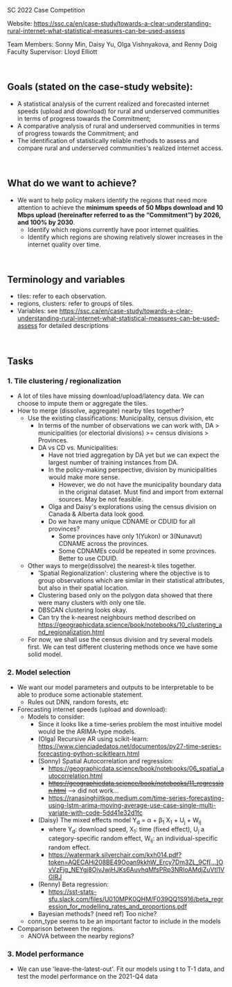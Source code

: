 SC 2022 Case Competition

Website: https://ssc.ca/en/case-study/towards-a-clear-understanding-rural-internet-what-statistical-measures-can-be-used-assess

Team Members: Sonny Min, Daisy Yu, Olga Vishnyakova, and Renny Doig  
Faculty Supervisor: Lloyd Elliott  

<br />


## Goals (stated on the case-study website):
* A statistical analysis of the current realized and forecasted internet speeds (upload and download) for rural and underserved communities in terms of progress towards the Commitment;
* A comparative analysis of rural and underserved communities in terms of progress towards the Commitment; and
* The identification of statistically reliable methods to assess and compare rural and underserved communities's realized internet access.

<br />


## What do we want to achieve?
* We want to help policy makers identify the regions that need more attention to achieve the **minimum speeds of 50 Mbps download and 10 Mbps upload (hereinafter referred to as the “Commitment”) by 2026, and 100% by 2030**. 
  * Identify which regions currently have poor internet qualities.
  * Identify which regions are showing relatively slower increases in the internet quality over time.

<br />

## Terminology and variables
* tiles: refer to each observation.
* regions, clusters: refer to groups of tiles.
* Variables: see https://ssc.ca/en/case-study/towards-a-clear-understanding-rural-internet-what-statistical-measures-can-be-used-assess for detailed descriptions
    
<br />


## Tasks

### 1. Tile clustering / regionalization
* A lot of tiles have missing download/upload/latency data. We can choose to impute them or aggregate the tiles.
* How to merge (dissolve, aggregate) nearby tiles together?
  * Use the existing classifications: Municipality, census division, etc
    * In terms of the number of observations we can work with, DA > municipalities (or electorial divisions) >= census divisions > Provinces.
    * DA vs CD vs. Municipalities: 
      * Have not tried aggregation by DA yet but we can expect the largest number of training instances from DA.
      * In the policy-making perspective, division by municipalities would make more sense.
         * However, we do not have the municipality boundary data in the original dataset. Must find and import from external sources. May be not feasible. 
      * Olga and Daisy's explorations using the census division on Canada & Alberta data look good.
      * Do we have many unique CDNAME or CDUID for all provinces?
        * Some provinces have only 1(Yukon) or 3(Nunavut) CDNAME across the provinces.
        * Some CDNAMEs could be repeated in some provinces. Better to use CDUID.
  * Other ways to merge(dissolve) the nearest-k tiles together.
    * 'Spatial Regionalization': clustering where the objective is to group observations which are similar in their statistical attributes, but also in their spatial location. 
    * Clustering based only on the polygon data showed that there were many clusters with only one tile.
    * DBSCAN clustering looks okay.
    * Can try the k-nearest neighbours method described on https://geographicdata.science/book/notebooks/10_clustering_and_regionalization.html
  * For now, we shall use the census division and try several models first. We can test different clustering methods once we have some solid model.
  

### 2. Model selection
* We want our model parameters and outputs to be interpretable to be able to produce some actionable statement.
  * Rules out DNN, random forests, etc  
* Forecasting internet speeds (upload and download): 
  * Models to consider:
    * Since it looks like a time-series problem the most intuitive model would be the ARIMA-type models.
    * (Olga) Recursive AR using scikit-learn: https://www.cienciadedatos.net/documentos/py27-time-series-forecasting-python-scikitlearn.html
    * (Sonny) Spatial Autocorrelation and regression: 
      * https://geographicdata.science/book/notebooks/06_spatial_autocorrelation.html
      * <s>https://geographicdata.science/book/notebooks/11_regression.html</s> --> did not work...
      * https://ranasinghiitkgp.medium.com/time-series-forecasting-using-lstm-arima-moving-average-use-case-single-multi-variate-with-code-5dd41e32d1fc
    * (Daisy) The mixed effects model Y<sub>d</sub> = &alpha; + &beta;<sub>1</sub> X<sub>1</sub> + U<sub>j</sub> + W<sub>ij</sub>
      * where Y<sub>d</sub>: download speed, X<sub>1</sub>: time (fixed effect), U<sub>j</sub> a category-specific random effect, W<sub>ij</sub>: an individual-specific random effect.
      * https://watermark.silverchair.com/kxh014.pdf?token=AQECAHi208BE49Ooan9kkhW_Ercy7Dm3ZL_9Cf[…]OvVzFjg_NEYgj8OjvJwjHJKs6AuvhqMfsPRp3NRIoAMdjZuVtl1VGlRJ
    * (Renny) Beta regression: 
      * https://sst-stats-sfu.slack.com/files/U010MPK0QHM/F039QQ1S916/beta_regression_for_modelling_rates_and_proportions.pdf
    * Bayesian methods? (need ref) Too niche?
  * conn_type seems to be an important factor to include in the models
* Comparison between the regions.
  * ANOVA between the nearby regions?

### 3. Model performance
* We can use 'leave-the-latest-out'. Fit our models using t to T-1 data, and test the model performance on the 2021-Q4 data


